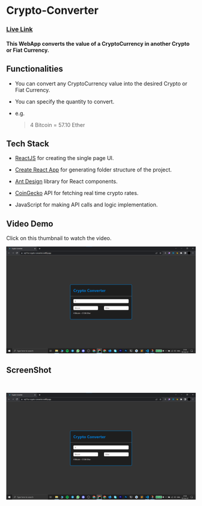 # Crypto-Converter

### [Live Link](https://raj17ce-crypto-converter.netlify.app/)

#### This WebApp converts the value of a CryptoCurrency in another Crypto or Fiat Currency.

## Functionalities

- You can convert any CryptoCurrency value into the desired Crypto or Fiat Currency.

- You can specify the quantity to convert.

- e.g.

  > 4 Bitcoin = 57.10 Ether

## Tech Stack

- [ReactJS](https://react.dev/) for creating the single page UI.

- [Create React App](https://create-react-app.dev) for generating folder structure of the project.

- [Ant Design](https://ant.design/) library for React components.

- [CoinGecko](https://apiguide.coingecko.com/) API for fetching real time crypto rates.

- JavaScript for making API calls and logic implementation.

## Video Demo

Click on this thumbnail to watch the video.

[![Watch the video](./public/screenshot.png)](https://youtu.be/m0FDbjafVgM)

## ScreenShot

<br />

![CryptoConverter Screenshot](./public/screenshot.png)
